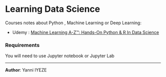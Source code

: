 # Learning Data Science

Courses notes about Python , Machine Learning or Deep Learning:
- Udemy : [Machine Learning A-Z™: Hands-On Python & R In Data Science](https://www.udemy.com/machinelearning/learn/v4/overview)

### Requirements

You will need to use Jupyter notebook or Jupyter Lab

---
__Author__: Yanni IYEZE
